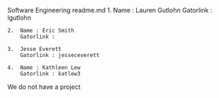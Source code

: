Software Engineering readme.md
	1.	Name : Lauren Gutlohn
	    Gatorlink : lgutlohn
	
	2.	Name : Eric Smith
	    Gatorlink :
	
	3.	Jesse Everett
	    Gatorlink : jesseceverett
	
	4.	Name : Kathleen Lew
	    Gatorlink : katlew3

We do not have a project
